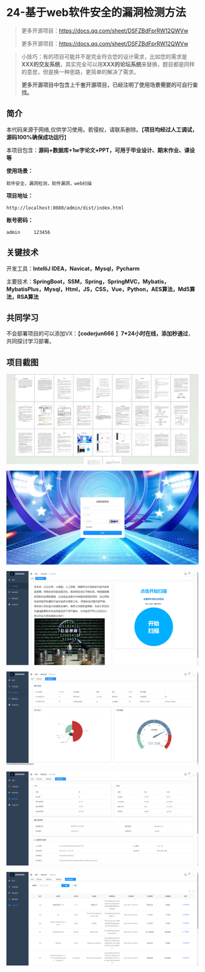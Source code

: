 # 24-基于web软件安全的漏洞检测方法

> 更多开源项目：https://docs.qq.com/sheet/DSFZBdFprRW12QWVw
>
> 更多开源项目：https://docs.qq.com/sheet/DSFZBdFprRW12QWVw

> 小技巧：有的项目可能并不是完全符合您的设计需求，比如您的需求是**XXX的交友系统**，其实完全可以用**XXX的论坛系统**来替换，题目都是同样的意思，但是换一种思路，更简单的解决了需求。
>
> **更多开源项目中包含上千套开源项目，已经注明了使用场景需要的可自行查找。**



## 简介

本代码来源于网络,仅供学习使用。若侵权，请联系删除。【**项目均经过人工调试，源码100%确保成功运行**】

本项目包含：**源码+数据库+1w字论文+PPT，可用于毕业设计、期末作业、课设等**

**使用场景：**

```
软件安全，漏洞检测，软件漏洞，web扫描
```

**项目地址：**

```
http://localhost:8080/admin/dist/index.html
```

**账号密码：**

```
admin     123456
```



## 关键技术

开发工具：**IntelliJ IDEA，Navicat，Mysql，Pycharm**

主要技术：**SpringBoot，SSM，Spring，SpringMVC，Mybatis，MybatisPlus，Mysql，Html，JS，CSS，Vue，Python，AES算法，Md5算法，RSA算法**



## 共同学习

不会部署项目的可以添加VX：【**coderjun666**  】**7*24小时在线，添加秒通过**，共同探讨学习部署。



## 项目截图

![image-20240812213304240](./项目截图/image-20240812213304240.png)

![image-20240812213312526](./项目截图/image-20240812213312526.png)

![image-20240812213317511](./项目截图/image-20240812213317511.png)

![image-20240812213322621](./项目截图/image-20240812213322621.png)

![image-20240812213329804](./项目截图/image-20240812213329804.png)

![image-20240812213335291](./项目截图/image-20240812213335291.png)
